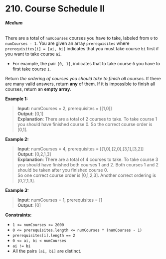 # 210. Course Schedule II
###### **Medium**

There are a total of `numCourses` courses you have to take, labeled from `0` to `numCourses - 1`. You are given an array `prerequisites` where `prerequisites[i] = [ai, bi]` indicates that you must take course `bi` first if you want to take course `ai`.

- For example, the pair `[0, 1]`, indicates that to take course `0` you have to first take course `1`.

Return *the ordering of courses you should take to finish all courses*. If there are many valid answers, return **any** of them. If it is impossible to finish all courses, return an **empty array**.
 

**Example 1:**

> **Input**: numCourses = 2, prerequisites = [[1,0]]  
**Output**: [0,1]  
**Explanation**: There are a total of 2 courses to take. To take course 1 you should have finished course 0. So the correct course order is [0,1].  

**Example 2:**

> **Input**: numCourses = 4, prerequisites = [[1,0],[2,0],[3,1],[3,2]]  
**Output**: [0,2,1,3]  
**Explanation**: There are a total of 4 courses to take. To take course 3 you should have finished both courses 1 and 2. Both courses 1 and 2 should be taken after you finished course 0.  
So one correct course order is [0,1,2,3]. Another correct ordering is [0,2,1,3].  

**Example 3:**

> **Input**: numCourses = 1, prerequisites = []  
**Output**: [0]  
 

**Constraints:**

- `1 <= numCourses <= 2000`
- `0 <= prerequisites.length <= numCourses * (numCourses - 1)`
- `prerequisites[i].length == 2`
- `0 <= ai, bi < numCourses`
- `ai != bi`
- All the pairs `[ai, bi]` are distinct.

